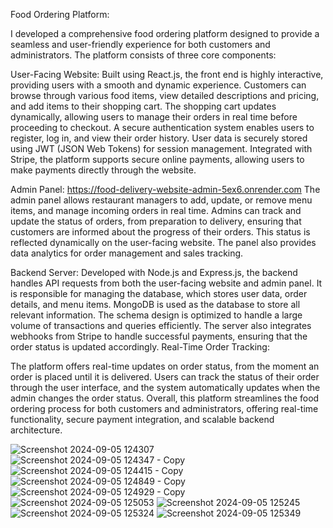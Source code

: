 Food Ordering Platform:

I developed a comprehensive food ordering platform designed to provide a seamless and user-friendly experience for both customers and administrators. The platform consists of three core components:

User-Facing Website:
Built using React.js, the front end is highly interactive, providing users with a smooth and dynamic experience. Customers can browse through various food items, view detailed descriptions and pricing, and add items to their shopping cart.
The shopping cart updates dynamically, allowing users to manage their orders in real time before proceeding to checkout.
A secure authentication system enables users to register, log in, and view their order history. User data is securely stored using JWT (JSON Web Tokens) for session management.
Integrated with Stripe, the platform supports secure online payments, allowing users to make payments directly through the website.

Admin Panel:  https://food-delivery-website-admin-5ex6.onrender.com
The admin panel allows restaurant managers to add, update, or remove menu items, and manage incoming orders in real time.
Admins can track and update the status of orders, from preparation to delivery, ensuring that customers are informed about the progress of their orders. This status is reflected dynamically on the user-facing website.
The panel also provides data analytics for order management and sales tracking.

Backend Server:
Developed with Node.js and Express.js, the backend handles API requests from both the user-facing website and admin panel. It is responsible for managing the database, which stores user data, order details, and menu items.
MongoDB is used as the database to store all relevant information. The schema design is optimized to handle a large volume of transactions and queries efficiently.
The server also integrates webhooks from Stripe to handle successful payments, ensuring that the order status is updated accordingly.
Real-Time Order Tracking:

The platform offers real-time updates on order status, from the moment an order is placed until it is delivered. Users can track the status of their order through the user interface, and the system automatically updates when the admin changes the order status.
Overall, this platform streamlines the food ordering process for both customers and administrators, offering real-time functionality, secure payment integration, and scalable backend architecture.

![Screenshot 2024-09-05 124307](https://github.com/user-attachments/assets/8fc76c7a-545a-4c14-8aeb-7be163fe826a)
![Screenshot 2024-09-05 124347 - Copy](https://github.com/user-attachments/assets/2f238c34-d6a5-4deb-945f-f5afb75e80b1)
![Screenshot 2024-09-05 124415 - Copy](https://github.com/user-attachments/assets/5895a2e7-baae-468a-b78a-0739afee70db)
![Screenshot 2024-09-05 124849 - Copy](https://github.com/user-attachments/assets/6dee11ec-0890-4576-be03-b4ad33ba2e8d)
![Screenshot 2024-09-05 124929 - Copy](https://github.com/user-attachments/assets/3b092742-2633-4cf8-be08-9c8157b5238f)
![Screenshot 2024-09-05 125053](https://github.com/user-attachments/assets/aa6399a5-5559-4406-879f-a1323ee8e251)
![Screenshot 2024-09-05 125245](https://github.com/user-attachments/assets/cd2549ae-a5b4-43df-8c69-231de3b6f16f)
![Screenshot 2024-09-05 125324](https://github.com/user-attachments/assets/f5310ef5-4475-4af9-8104-d0b536a36c76)
![Screenshot 2024-09-05 125349](https://github.com/user-attachments/assets/550b0229-3ff5-49a1-9b3e-0ad1e4d88e52)









